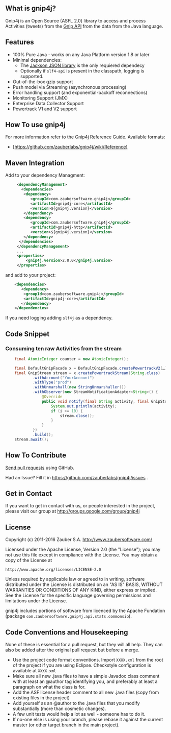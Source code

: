 ## What is gnip4j?

Gnip4j is an Open Source (ASFL 2.0) library to access and process Activities (tweets)
from the [Gnip API](http://support.gnip.com/)
from the data from the Java language.


## Features
   * 100% Pure Java - works on any Java Platform version 1.8 or later 
   * Minimal dependencies: 
      * The [Jackson JSON library](http://jackson.codehaus.org/) is the only requiered dependecy
      * Optionally if `slf4-api` is present in the classpath, logging is supported.
   * Out-of-the-box gzip support
   * Push model via Streaming (asynchronous processing)
   * Error handling support (and exponential-backoff reconnections)
   * Monitoring Support (JMX)
   * Enterprise Data Collector Support
   * Powertrack V1 and V2 support

## How To use gnip4j

For more information refer to the Gnip4j Reference Guide. Available formats:
 
   * [https://github.com/zauberlabs/gnip4j/wiki/Reference]
 
## Maven Integration

Add to your dependency Managment:

```xml
     <dependencyManagement>
       <dependencies>
        <dependency>
           <groupId>com.zaubersoftware.gnip4j</groupId>
           <artifactId>gnip4j-core</artifactId>
           <version>${gnip4j.version}</version>
        </dependency>
        <dependency>
           <groupId>com.zaubersoftware.gnip4j</groupId>
           <artifactId>gnip4j-http</artifactId>
           <version>${gnip4j.version}</version>
        </dependency>
      </dependencies>
     </dependencyManagement>
     ...
     <properties>
         <gnip4j.version>2.0.0</gnip4j.version>
     </properties>
```

and add to your project: 

```xml
    <dependencies>
       <dependency>
        <groupId>com.zaubersoftware.gnip4j</groupId>
        <artifactId>gnip4j-core</artifactId>
       </dependency>
    </dependencies>
```

If you need logging adding `slf4j` as a dependency.
 
## Code Snippet

### Consuming ten raw Activities from the stream
   
```java
    final AtomicInteger counter = new AtomicInteger();

    final DefaultGnipFacade x = DefaultGnipFacade.createPowertrackV2(…);
    final GnipStream stream = x.createPowertrackStream(String.class)
            .withAccount("YourAccount")
            .withType("prod")
            .withUnmarshall(new StringUnmarshaller())
            .withObserver(new StreamNotificationAdapter<String>() {
                @Override
                public void notify(final String activity, final GnipStream stream) {
                    System.out.println(activity);
                    if (i >= 10) {
                        stream.close();
                    }
                }
            })
            .build();
    stream.await();
```

## How To Contribute

[Send pull requests](http://help.github.com/pull-requests/) using GitHub.

Had an Issue? Fill it in https://github.com/zauberlabs/gnip4j/issues .

## Get in Contact

If you want to get in contact with us, or people interested in the project, please visit our group at
http://groups.google.com/group/gnip4j

## License

Copyright (c) 2011-2016 Zauber S.A. <http://www.zaubersoftware.com/>

Licensed under the Apache License, Version 2.0 (the "License");
you may not use this file except in compliance with the License.
You may obtain a copy of the License at

    http://www.apache.org/licenses/LICENSE-2.0

Unless required by applicable law or agreed to in writing, software
distributed under the License is distributed on an "AS IS" BASIS,
WITHOUT WARRANTIES OR CONDITIONS OF ANY KIND, either express or implied.
See the License for the specific language governing permissions and
limitations under the License.

gnip4j includes portions of software from licenced by the Apache Fundation (package
`com.zaubersoftware.gnip4j.api.stats.commonsio`).

## Code Conventions and Housekeeping

None of these is essential for a pull request, but they will all help.  They
can also be added after the original pull
request but before a merge.

* Use the project code format conventions. Import `XXXX.xml` from the root of
  the project if you are using Eclipse. Checkstyle configuration is available 
  at `XXXX.xml`
* Make sure all new .java files to have a simple Javadoc class comment with at
  least an @author tag identifying you, and preferably at least a paragraph on 
  what the class is for.
* Add the ASF license header comment to all new .java files (copy from existing 
  files in the project)
* Add yourself as an @author to the .java files that you modify substantially
  (more than cosmetic changes).
* A few unit tests would help a lot as well - someone has to do it.
* If no-one else is using your branch, please rebase it against the current
  master (or other target branch in the main project).
